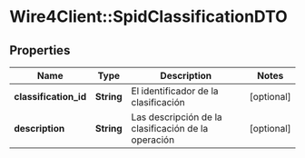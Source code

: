 # Wire4Client::SpidClassificationDTO

## Properties
Name | Type | Description | Notes
------------ | ------------- | ------------- | -------------
**classification_id** | **String** | El identificador de la clasificación | [optional] 
**description** | **String** | Las descripción de la clasificación de la operación | [optional] 


